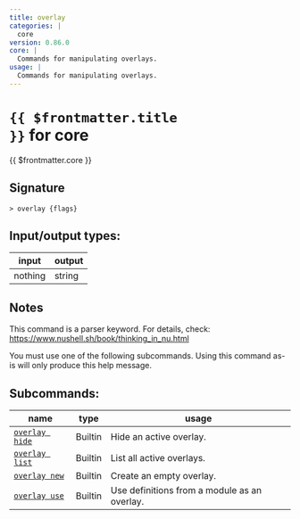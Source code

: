 ```yaml
---
title: overlay
categories: |
  core
version: 0.86.0
core: |
  Commands for manipulating overlays.
usage: |
  Commands for manipulating overlays.
---
```

<!-- This file is automatically generated. Please edit the command in https://github.com/nushell/nushell instead. -->

# <code>{{ $frontmatter.title }}</code> for core

<div class='command-title'>{{ $frontmatter.core }}</div>

## Signature

```> overlay {flags} ```


## Input/output types:

| input   | output |
| ------- | ------ |
| nothing | string |

## Notes
This command is a parser keyword. For details, check:
  https://www.nushell.sh/book/thinking_in_nu.html

  You must use one of the following subcommands. Using this command as-is will only produce this help message.

## Subcommands:

| name                                             | type    | usage                                        |
| ------------------------------------------------ | ------- | -------------------------------------------- |
| [`overlay hide`](/commands/docs/overlay_hide.md) | Builtin | Hide an active overlay.                      |
| [`overlay list`](/commands/docs/overlay_list.md) | Builtin | List all active overlays.                    |
| [`overlay new`](/commands/docs/overlay_new.md)   | Builtin | Create an empty overlay.                     |
| [`overlay use`](/commands/docs/overlay_use.md)   | Builtin | Use definitions from a module as an overlay. |